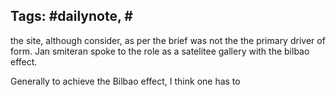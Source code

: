 
Tags: #dailynote, #
- 

the site, although consider, as per the brief was not the the primary driver of form.
Jan smiteran spoke to the role as a satelitee gallery with the bilbao effect.

Generally to achieve the Bilbao effect, I think one has to 